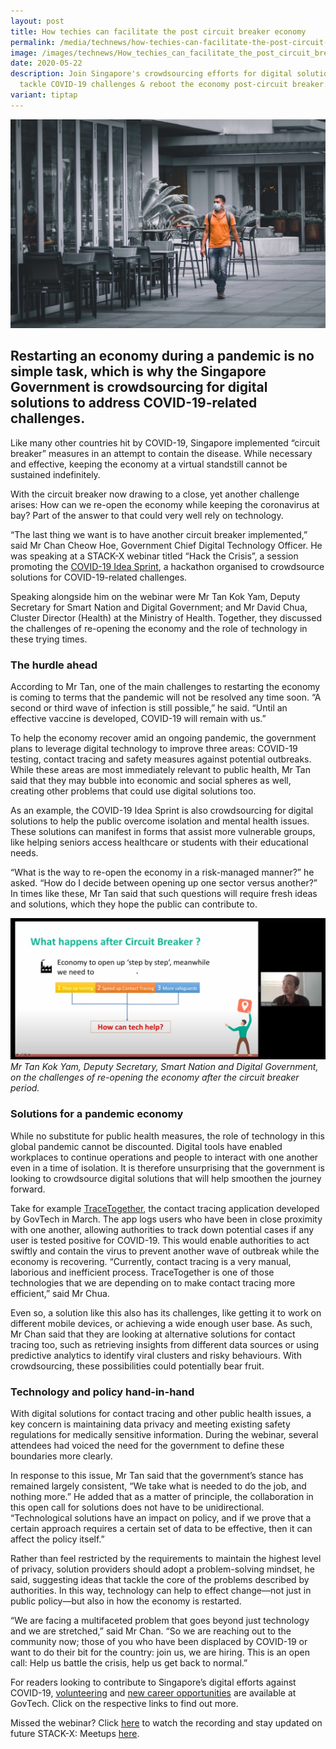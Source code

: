 ```yaml
---
layout: post
title: How techies can facilitate the post circuit breaker economy
permalink: /media/technews/how-techies-can-facilitate-the-post-circuit-breaker-economy/
image: /images/technews/How_techies_can_facilitate_the_post_circuit_breaker_economy_1.jpg
date: 2020-05-22
description: Join Singapore's crowdsourcing efforts for digital solutions 🛠️ to
  tackle COVID-19 challenges & reboot the economy post-circuit breaker.
variant: tiptap
---
```

![How techies can facilitate the post-circuit breaker economy](/images/technews/post-cb-part1.jpg)

Restarting an economy during a pandemic is no simple task, which is why the Singapore Government is crowdsourcing for digital solutions to address COVID-19-related challenges.
---

Like many other countries hit by COVID-19, Singapore implemented “circuit breaker” measures in an attempt to contain the disease. While necessary and effective, keeping the economy at a virtual standstill cannot be sustained indefinitely. 

With the circuit breaker now drawing to a close, yet another challenge arises: How can we re-open the economy while keeping the coronavirus at bay? Part of the answer to that could very well rely on technology.

“The last thing we want is to have another circuit breaker implemented,” said Mr Chan Cheow Hoe, Government Chief Digital Technology Officer. He was speaking at a STACK-X webinar titled “Hack the Crisis”, a session promoting the [COVID-19 Idea Sprint](https://www.developer.gov.sg/covid-volunteering/), a hackathon organised to crowdsource solutions for COVID-19-related challenges.

Speaking alongside him on the webinar were Mr Tan Kok Yam, Deputy Secretary for Smart Nation and Digital Government; and Mr David Chua, Cluster Director (Health) at the Ministry of Health. Together, they discussed the challenges of re-opening the economy and the role of technology in these trying times.

### **The hurdle ahead**

According to Mr Tan, one of the main challenges to restarting the economy is coming to terms that the pandemic will not be resolved any time soon. “A second or third wave of infection is still possible,” he said. “Until an effective vaccine is developed, COVID-19 will remain with us.”

To help the economy recover amid an ongoing pandemic, the government plans to leverage digital technology to improve three areas: COVID-19 testing, contact tracing and safety measures against potential outbreaks. While these areas are most immediately relevant to public health, Mr Tan said that they may bubble into economic and social spheres as well, creating other problems that could use digital solutions too.

As an example, the COVID-19 Idea Sprint is also crowdsourcing for digital solutions to help the public overcome isolation and mental health issues. These solutions can manifest in forms that assist more vulnerable groups, like helping seniors access healthcare or students with their educational needs.

“What is the way to re-open the economy in a risk-managed manner?” he asked. “How do I decide between opening up one sector versus another?” In times like these, Mr Tan said that such questions will require fresh ideas and solutions, which they hope the public can contribute to.

![Stack-x meet up  - Post Circuit Breaker](/images/technews/post-cb-part2.jpg)
*Mr Tan Kok Yam, Deputy Secretary, Smart Nation and Digital Government, on the challenges of re-opening the economy after the circuit breaker period.*

### **Solutions for a pandemic economy**

While no substitute for public health measures, the role of technology in this global pandemic cannot be discounted. Digital tools have enabled workplaces to continue operations and people to interact with one another even in a time of isolation. It is therefore unsurprising that the government is looking to crowdsource digital solutions that will help smoothen the journey forward.

Take for example [TraceTogether](https://www.tracetogether.gov.sg/), the contact tracing application developed by GovTech in March. The app logs users who have been in close proximity with one another, allowing authorities to track down potential cases if any user is tested positive for COVID-19. This would enable authorities to act swiftly and contain the virus to prevent another wave of outbreak while the economy is recovering. “Currently, contact tracing is a very manual, laborious and inefficient process. TraceTogether is one of those technologies that we are depending on to make contact tracing more efficient,” said Mr Chua.

Even so, a solution like this also has its challenges, like getting it to work on different mobile devices, or achieving a wide enough user base. As such, Mr Chan said that they are looking at alternative solutions for contact tracing too, such as retrieving insights from different data sources or using predictive analytics to identify viral clusters and risky behaviours. With crowdsourcing, these possibilities could potentially bear fruit.

### **Technology and policy hand-in-hand**

With digital solutions for contact tracing and other public health issues, a key concern is maintaining data privacy and meeting existing safety regulations for medically sensitive information. During the webinar, several attendees had voiced the need for the government to define these boundaries more clearly.

In response to this issue, Mr Tan said that the government’s stance has remained largely consistent, “We take what is needed to do the job, and nothing more.” He added that as a matter of principle, the collaboration in this open call for solutions does not have to be unidirectional. “Technological solutions have an impact on policy, and if we prove that a certain approach requires a certain set of data to be effective, then it can affect the policy itself.”

Rather than feel restricted by the requirements to maintain the highest level of privacy, solution providers should adopt a problem-solving mindset, he said, suggesting ideas that tackle the core of the problems described by authorities. In this way, technology can help to effect change—not just in public policy—but also in how the economy is restarted.

“We are facing a multifaceted problem that goes beyond just technology and we are stretched,” said Mr Chan. “So we are reaching out to the community now; those of you who have been displaced by COVID-19 or want to do their bit for the country: join us, we are hiring. This is an open call: Help us battle the crisis, help us get back to normal.”  

For readers looking to contribute to Singapore’s digital efforts against COVID-19, [volunteering](https://www.developer.gov.sg/covid-volunteering/) and [new career opportunities](https://go.gov.sg/techhunt) are available at GovTech. Click on the respective links to find out more.

Missed the webinar? Click [here](https://www.youtube.com/watch?v=hRYGpTEVlIs) to watch the recording and stay updated on future STACK-X: Meetups [here](https://go.gov.sg/meetup).